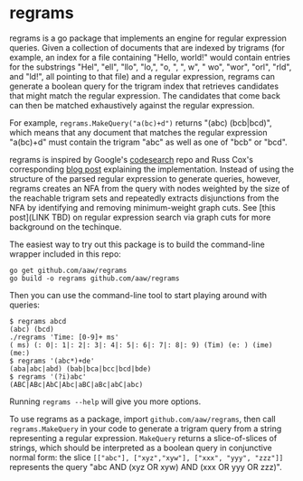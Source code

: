 # regrams

regrams is a go package that implements an engine for regular expression
queries. Given a collection of documents that are indexed by trigrams (for
example, an index for a file containing "Hello, world!" would contain entries
for the substrings "Hel", "ell", "llo", "lo,", "o, ", ", w", " wo", "wor",
"orl", "rld", and "ld!", all pointing to that file) and a regular expression,
regrams can generate a boolean query for the trigram index that retrieves
candidates that might match the regular expression. The candidates that come
back can then be matched exhaustively against the regular expression.

For example, `regrams.MakeQuery("a(bc)+d")` returns "(abc) (bcb|bcd)", which
means that any document that matches the regular expression "a(bc)+d" must
contain the trigram "abc" as well as one of "bcb" or "bcd".

regrams is inspired by Google's [codesearch](https://github.com/google/codesearch)
repo and Russ Cox's corresponding [blog post](https://swtch.com/~rsc/regexp/regexp4.html)
explaining the implementation. Instead of using the structure of the parsed
regular expression to generate queries, however, regrams creates an NFA from
the query with nodes weighted by the size of the reachable trigram sets and
repeatedly extracts disjunctions from the NFA by identifying and removing
minimum-weight graph cuts. See [this post](LINK TBD) on regular expression
search via graph cuts for more background on the techinque.

The easiest way to try out this package is to build the command-line wrapper
included in this repo:

```
go get github.com/aaw/regrams
go build -o regrams github.com/aaw/regrams
```

Then you can use the command-line tool to start playing around with queries:

```
$ regrams abcd
(abc) (bcd)
./regrams 'Time: [0-9]+ ms'
( ms) (: 0|: 1|: 2|: 3|: 4|: 5|: 6|: 7|: 8|: 9) (Tim) (e: ) (ime) (me:)
$ regrams '(abc*)+de'
(aba|abc|abd) (bab|bca|bcc|bcd|bde)
$ regrams '(?i)abc'
(ABC|ABc|AbC|Abc|aBC|aBc|abC|abc)
```

Running `regrams --help` will give you more options.

To use regrams as a package, import `github.com/aaw/regrams`, then call
`regrams.MakeQuery` in your code to generate a trigram query from a string
representing a regular expression. `MakeQuery` returns a slice-of-slices of
strings, which should be interpreted as a boolean query in conjunctive
normal form: the slice `[["abc"], ["xyz","xyw"], ["xxx", "yyy", "zzz"]]`
represents the query "abc AND (xyz OR xyw) AND (xxx OR yyy OR zzz)".